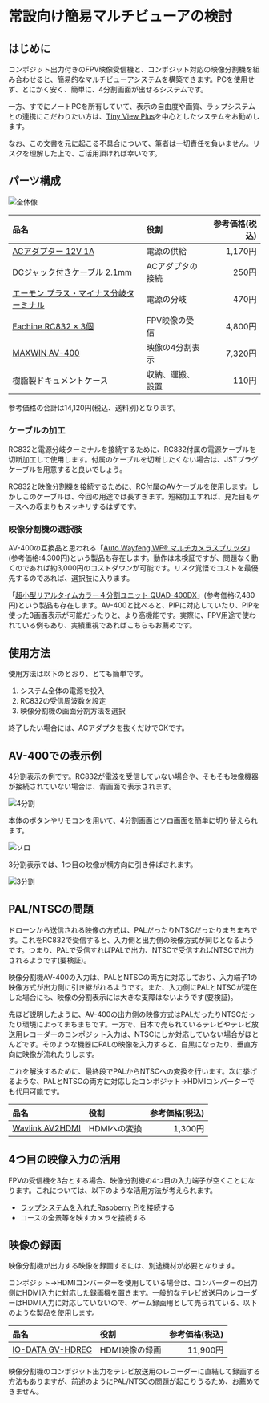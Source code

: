 # 常設向け簡易マルチビューアの検討

## はじめに

コンポジット出力付きのFPV映像受信機と、コンポジット対応の映像分割機を組み合わせると、簡易的なマルチビューアシステムを構築できます。PCを使用せず、とにかく安く、簡単に、4分割画面が出せるシステムです。

一方、すでにノートPCを所有していて、表示の自由度や画質、ラップシステムとの連携にこだわりたい方は、[Tiny View Plus](https://github.com/t-asano/tinyviewplus)を中心としたシステムをお勧めします。

なお、この文書を元に起こる不具合について、筆者は一切責任を負いません。リスクを理解した上で、ご活用頂ければ幸いです。

## パーツ構成

![全体像](img/pub_overview.jpg)

| 品名 | 役割 | 参考価格(税込) |
| :-- | :-- | --: |
| [ACアダプター 12V 1A](https://www.marutsu.co.jp/pc/i/743618/) | 電源の供給 | 1,170円 |
| [DCジャック付きケーブル 2.1mm](https://www.marutsu.co.jp/pc/i/594850/) | ACアダプタの接続 | 250円 |
| [エーモン プラス・マイナス分岐ターミナル](https://www.amazon.co.jp/dp/B005LBE5AO) | 電源の分岐 | 470円 |
| [Eachine RC832 × 3個](https://www.banggood.com/ja/Eachine-FPV-5_8G-32CH-Wireless-AV-Receiver-RC832-p-975426.html) | FPV映像の受信 | 4,800円 |
| [MAXWIN AV-400](https://www.amazon.co.jp/dp/B010UOUDMA) | 映像の4分割表示 | 7,320円 |
| 樹脂製ドキュメントケース | 収納、運搬、設置 | 110円 |

参考価格の合計は14,120円(税込、送料別)となります。

### ケーブルの加工

RC832と電源分岐ターミナルを接続するために、RC832付属の電源ケーブルを切断加工して使用します。付属のケーブルを切断したくない場合は、JSTプラグケーブルを用意すると良いでしょう。

RC832と映像分割機を接続するために、RC付属のAVケーブルを使用します。しかしこのケーブルは、今回の用途では長すぎます。短縮加工すれば、見た目もケースへの収まりもスッキリするはずです。

### 映像分割機の選択肢

AV-400の互換品と思われる「[Auto Wayfeng WF® マルチカメラスプリッタ](https://www.amazon.co.jp/Auto-Wayfeng-WF®-マルチカメラスプリッタ/dp/B06XRMBY9P/)」(参考価格:4,300円)という製品も存在します。動作は未検証ですが、問題なく動くのであれば約3,000円のコストダウンが可能です。リスク覚悟でコストを最優先するのであれば、選択肢に入ります。

「[超小型リアルタイムカラー４分割ユニット QUAD-400DX](http://www.akibasecurity.com/quad-400dx.html)」(参考価格:7,480円)という製品も存在します。AV-400と比べると、PIPに対応していたり、PIPを使った3画面表示が可能だったりと、より高機能です。実際に、FPV用途で使われている例もあり、実績重視であればこちらもお薦めです。

## 使用方法

使用方法は以下のとおり、とても簡単です。

1. システム全体の電源を投入
2. RC832の受信周波数を設定
3. 映像分割機の画面分割方法を選択

終了したい場合には、ACアダプタを抜くだけでOKです。

## AV-400での表示例

4分割表示の例です。RC832が電波を受信していない場合や、そもそも映像機器が接続されていない場合は、青画面で表示されます。

![4分割](img/pub_four.jpg)

本体のボタンやリモコンを用いて、4分割画面とソロ画面を簡単に切り替えられます。

![ソロ](img/pub_solo.jpg)

3分割表示では、1つ目の映像が横方向に引き伸ばされます。

![3分割](img/pub_three.jpg)

## PAL/NTSCの問題

ドローンから送信される映像の方式は、PALだったりNTSCだったりまちまちです。これをRC832で受信すると、入力側と出力側の映像方式が同じとなるようです。つまり、PALで受信すればPALで出力、NTSCで受信すればNTSCで出力されるようです(要検証)。

映像分割機AV-400の入力は、PALとNTSCの両方に対応しており、入力端子1の映像方式が出力側に引き継がれるようです。また、入力側にPALとNTSCが混在した場合にも、映像の分割表示には大きな支障はないようです(要検証)。

先ほど説明したように、AV-400の出力側の映像方式はPALだったりNTSCだったり環境によってまちまちです。一方で、日本で売られているテレビやテレビ放送用レコーダーのコンポジット入力は、NTSCにしか対応していない場合がほとんどです。そのような機器にPALの映像を入力すると、白黒になったり、垂直方向に映像が流れたりします。

これを解決するために、最終段でPALからNTSCへの変換を行います。次に挙げるような、PALとNTSCの両方に対応したコンポジット->HDMIコンバーターでも代用可能です。

| 品名 | 役割 | 参考価格(税込) |
| :-- | :-- | --: |
| [Wavlink AV2HDMI](https://www.amazon.co.jp/gp/product/B073XLY9TJ) | HDMIへの変換 | 1,300円 |

## 4つ目の映像入力の活用

FPVの受信機を3台とする場合、映像分割機の4つ目の入力端子が空くことになります。これについては、以下のような活用方法が考えられます。

- [ラップシステムを入れたRaspberry Pi](pfl_raspi.md)を接続する
- コースの全景等を映すカメラを接続する

## 映像の録画

映像分割機が出力する映像を録画するには、別途機材が必要となります。

コンポジット->HDMIコンバーターを使用している場合は、コンバーターの出力側にHDMI入力に対応した録画機を置きます。一般的なテレビ放送用のレコーダーはHDMI入力に対応していないので、ゲーム録画用として売られている、以下のような製品を使用します。

| 品名 | 役割 | 参考価格(税込) |
| :-- | :-- | --: |
| [IO-DATA GV-HDREC](https://www.amazon.co.jp/dp/B01NBKP6GC) | HDMI映像の録画 | 11,900円 |

映像分割機のコンポジット出力をテレビ放送用のレコーダーに直結して録画する方法もありますが、前述のようにPAL/NTSCの問題が起こりうるため、お薦めできません。